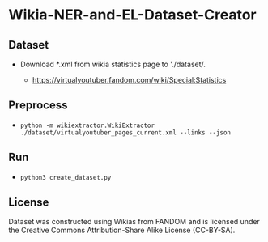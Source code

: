 # Wikia-NER-and-EL-Dataset-Creator

## Dataset
* Download *.xml from wikia statistics page to './dataset/.

  * https://virtualyoutuber.fandom.com/wiki/Special:Statistics

## Preprocess
* `python -m wikiextractor.WikiExtractor ./dataset/virtualyoutuber_pages_current.xml --links --json`

## Run
* `python3 create_dataset.py`

## License
Dataset was constructed using Wikias from FANDOM and is licensed under the Creative Commons Attribution-Share Alike License (CC-BY-SA).